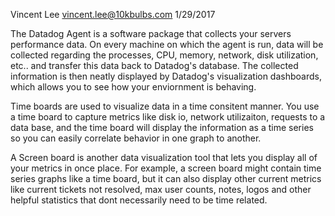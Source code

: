 Vincent Lee
vincent.lee@10kbulbs.com
1/29/2017

The Datadog Agent is a software package that collects your servers performance data.
On every machine on which the agent is run, data will be collected regarding the processes,
CPU, memory, network, disk utilization, etc.. and transfer this data back to Datadog's database. The
collected information is then neatly displayed by Datadog's visualization dashboards, which 
allows you to see how your enviornment is behaving.




Time boards are used to visualize data in a time consitent manner. You use a time board
to capture metrics like disk io, network utilizaiton, requests to a data base, and the
time board will display the information as a time series so you can easily correlate
behavior in one graph to another.

A Screen board is another data visualization tool that lets you display all of your
metrics in once place. For example, a screen board might contain time series graphs
like a time board, but it can also display other current metrics like current tickets
not resolved, max user counts, notes, logos and other helpful statistics that dont
necessarily need to be time related.
